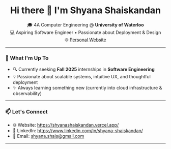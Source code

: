 <h1 align="center">Hi there 👋 I'm Shyana Shaiskandan</h1>

<p align="center">
  🎓 4A Computer Engineering @ <strong>University of Waterloo</strong> <br/>
  💻 Aspiring Software Engineer • Passionate about Deployment & Design <br/>
  🌐 <a href="https://shyanashaiskandan.vercel.app/">Personal Website</a>
</p>

---

### 🚀 What I'm Up To
- 🔍 Currently seeking **Fall 2025** internships in **Software Engineering**
- 💡 Passionate about scalable systems, intuitive UX, and thoughtful deployment
- ✨ Always learning something new (currently into cloud infrastructure & observability)

---

### 📫 Let's Connect
- 🌐 Website: https://shyanashaiskandan.vercel.app/
- 💼 LinkedIn: https://www.linkedin.com/in/shyana-shaiskandan/
- 📨 Email: shyana.shais@gmail.com

---
